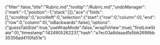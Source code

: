 {"filter":false,"title":"Rubric.md","tooltip":"/Rubric.md","undoManager":{"mark":-1,"position":-1,"stack":[]},"ace":{"folds":[],"scrolltop":0,"scrollleft":0,"selection":{"start":{"row":0,"column":0},"end":{"row":0,"column":0},"isBackwards":false},"options":{"guessTabSize":true,"useWrapMode":false,"wrapToView":true},"firstLineState":0},"timestamp":1424905262237,"hash":"a7ec03a8daaadfa5bb2698bb35356ad4110fa51e"}